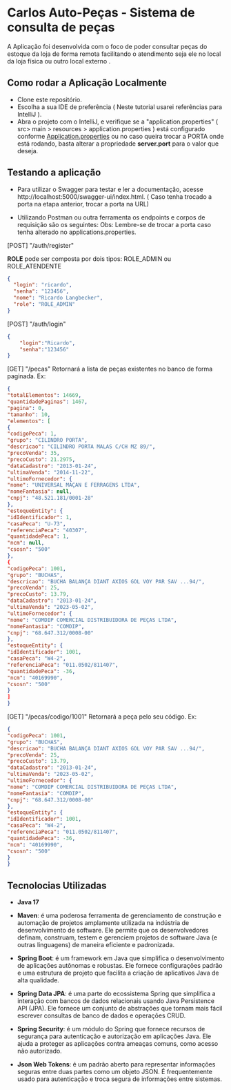 # Carlos Auto-Peças - Sistema de consulta de peças

A Aplicação foi desenvolvida com o foco de poder consultar peças do estoque da loja de forma remota facilitando o atendimento seja ele no local da loja física ou outro local externo .

## Como rodar a Aplicação Localmente

* Clone este repositório.
* Escolha a sua IDE de preferência ( Neste tutorial usarei referências para IntelliJ ).
* Abra o projeto com o IntelliJ, e verifique se a "application.properties" ( src> main > resources > application.properties ) está configurado conforme [Application.properties](https://github.com/Rlangbecker/TCC/blob/main/src/main/resources/application.properties)
ou no caso queira trocar a PORTA onde está rodando, basta alterar a propriedade __server.port__ para o valor que deseja.

## Testando a aplicação

* Para utilizar o Swagger para testar e ler a documentação, acesse http://localhost:5000/swagger-ui/index.html. ( Caso tenha trocado a porta na etapa anterior, trocar a porta na URL)

* Utilizando Postman ou outra ferramenta os endpoints e corpos de requisição são os seguintes:
  Obs: Lembre-se de trocar a porta caso tenha alterado no applications.properties.

[POST] "/auth/register"


 __ROLE__ pode ser composta por dois tipos: ROLE_ADMIN ou ROLE_ATENDENTE
```json
{
  "login": "ricardo",
  "senha": "123456",
  "nome": "Ricardo Langbecker",
  "role": "ROLE_ADMIN"
}
```

[POST] "/auth/login"


```json
{
    "login":"Ricardo",
    "senha":"123456"
}
```


[GET] "/pecas"
Retornará a lista de peças existentes no banco de forma paginada.
Ex:
```json
{
"totalElementos": 14669,
"quantidadePaginas": 1467,
"pagina": 0,
"tamanho": 10,
"elementos": [
{
"codigoPeca": 1,
"grupo": "CILINDRO PORTA",
"descricao": "CILINDRO PORTA MALAS C/CH MZ 89/",
"precoVenda": 35,
"precoCusto": 21.2975,
"dataCadastro": "2013-01-24",
"ultimaVenda": "2014-11-22",
"ultimoFornecedor": {
"nome": "UNIVERSAL MAÇAN E FERRAGENS LTDA",
"nomeFantasia": null,
"cnpj": "48.521.181/0001-28"
},
"estoqueEntity": {
"idIdentificador": 1,
"casaPeca": "U-73",
"referenciaPeca": "40307",
"quantidadePeca": 1,
"ncm": null,
"csosn": "500"
},
{
"codigoPeca": 1001,
"grupo": "BUCHAS",
"descricao": "BUCHA BALANÇA DIANT AXIOS GOL VOY PAR SAV ...94/",
"precoVenda": 25,
"precoCusto": 13.79,
"dataCadastro": "2013-01-24",
"ultimaVenda": "2023-05-02",
"ultimoFornecedor": {
"nome": "COMDIP COMERCIAL DISTRIBUIDORA DE PEÇAS LTDA",
"nomeFantasia": "COMDIP",
"cnpj": "68.647.312/0008-00"
},
"estoqueEntity": {
"idIdentificador": 1001,
"casaPeca": "W4-2",
"referenciaPeca": "011.0502/811407",
"quantidadePeca": -36,
"ncm": "40169990",
"csosn": "500"
}
]
}

```

[GET] "/pecas/codigo/1001"
Retornará a peça pelo seu código.
Ex:
```json
{
"codigoPeca": 1001,
"grupo": "BUCHAS",
"descricao": "BUCHA BALANÇA DIANT AXIOS GOL VOY PAR SAV ...94/",
"precoVenda": 25,
"precoCusto": 13.79,
"dataCadastro": "2013-01-24",
"ultimaVenda": "2023-05-02",
"ultimoFornecedor": {
"nome": "COMDIP COMERCIAL DISTRIBUIDORA DE PEÇAS LTDA",
"nomeFantasia": "COMDIP",
"cnpj": "68.647.312/0008-00"
},
"estoqueEntity": {
"idIdentificador": 1001,
"casaPeca": "W4-2",
"referenciaPeca": "011.0502/811407",
"quantidadePeca": -36,
"ncm": "40169990",
"csosn": "500"
}
}

```



## Tecnolocias Utilizadas
* __Java 17__
  
* __Maven__: é uma poderosa ferramenta de gerenciamento de construção e automação de projetos amplamente utilizada na indústria de desenvolvimento de software. Ele permite que os desenvolvedores definam, construam, testem e gerenciem projetos de software Java (e outras linguagens) de maneira eficiente e padronizada.

* __Spring Boot__: é um framework em Java que simplifica o desenvolvimento de aplicações autônomas e robustas. Ele fornece configurações padrão e uma estrutura de projeto que facilita a criação de aplicativos Java de alta qualidade.

* __Spring Data JPA__:  é uma parte do ecossistema Spring que simplifica a interação com bancos de dados relacionais usando Java Persistence API (JPA). Ele fornece um conjunto de abstrações que tornam mais fácil escrever consultas de banco de dados e operações CRUD.

* __Spring Security__: é um módulo do Spring que fornece recursos de segurança para autenticação e autorização em aplicações Java. Ele ajuda a proteger as aplicações contra ameaças comuns, como acesso não autorizado.

* __Json Web Tokens__: é um padrão aberto para representar informações seguras entre duas partes como um objeto JSON. É frequentemente usado para autenticação e troca segura de informações entre sistemas.

